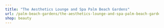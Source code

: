 ```yaml
---
title: "The Aesthetics Lounge and Spa Palm Beach Gardens"
url: /palm-beach-gardens/the-aesthetics-lounge-and-spa-palm-beach-gardens/
shop: beauty
---
```

